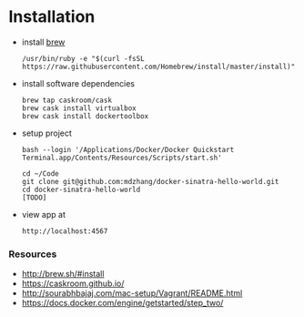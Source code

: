 # Installation

- install [brew](http://brew.sh/#install)

    ```
    /usr/bin/ruby -e "$(curl -fsSL https://raw.githubusercontent.com/Homebrew/install/master/install)"
    ```

- install software dependencies

    ```
    brew tap caskroom/cask
    brew cask install virtualbox
    brew cask install dockertoolbox
    ```

- setup project

    ```
    bash --login '/Applications/Docker/Docker Quickstart Terminal.app/Contents/Resources/Scripts/start.sh'

    cd ~/Code
    git clone git@github.com:mdzhang/docker-sinatra-hello-world.git
    cd docker-sinatra-hello-world
    [TODO]
    ```

- view app at

    ```
    http://localhost:4567
    ```

### Resources

- http://brew.sh/#install
- https://caskroom.github.io/
- http://sourabhbajaj.com/mac-setup/Vagrant/README.html
- https://docs.docker.com/engine/getstarted/step_two/
